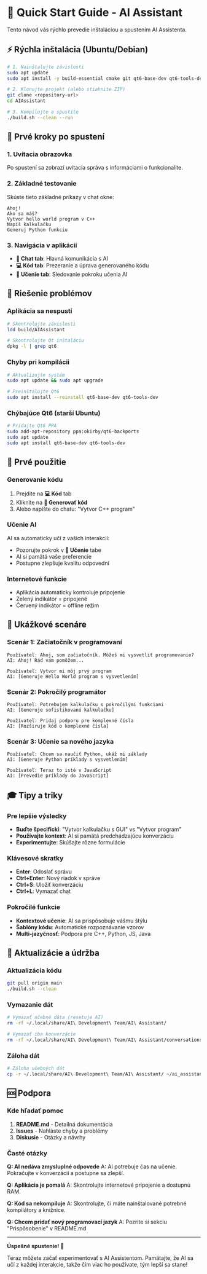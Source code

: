 # 🚀 Quick Start Guide - AI Assistant

Tento návod vás rýchlo prevedie inštaláciou a spustením AI Assistenta.

## ⚡ Rýchla inštalácia (Ubuntu/Debian)

```bash
# 1. Nainštalujte závislosti
sudo apt update
sudo apt install -y build-essential cmake git qt6-base-dev qt6-tools-dev libcurl4-openssl-dev

# 2. Klonujte projekt (alebo stiahnite ZIP)
git clone <repository-url>
cd AIAssistant

# 3. Kompilujte a spustite
./build.sh --clean --run
```

## 🎯 Prvé kroky po spustení

### 1. Uvítacia obrazovka
Po spustení sa zobrazí uvítacia správa s informáciami o funkcionalite.

### 2. Základné testovanie
Skúste tieto základné príkazy v chat okne:

```
Ahoj!
Ako sa máš?
Vytvor hello world program v C++
Napíš kalkulačku
Generuj Python funkciu
```

### 3. Navigácia v aplikácii
- **💬 Chat tab**: Hlavná komunikácia s AI
- **💻 Kód tab**: Prezeranie a úprava generovaného kódu
- **🧠 Učenie tab**: Sledovanie pokroku učenia AI

## 🔧 Riešenie problémov

### Aplikácia sa nespustí
```bash
# Skontrolujte závislosti
ldd build/AIAssistant

# Skontrolujte Qt inštaláciu
dpkg -l | grep qt6
```

### Chyby pri kompilácii
```bash
# Aktualizujte systém
sudo apt update && sudo apt upgrade

# Preinštalujte Qt6
sudo apt install --reinstall qt6-base-dev qt6-tools-dev
```

### Chýbajúce Qt6 (starší Ubuntu)
```bash
# Pridajte Qt6 PPA
sudo add-apt-repository ppa:okirby/qt6-backports
sudo apt update
sudo apt install qt6-base-dev qt6-tools-dev
```

## 🎨 Prvé použitie

### Generovanie kódu
1. Prejdite na **💻 Kód** tab
2. Kliknite na **🤖 Generovať kód**
3. Alebo napíšte do chatu: "Vytvor C++ program"

### Učenie AI
AI sa automaticky učí z vašich interakcií:
- Pozorujte pokrok v **🧠 Učenie** tabe
- AI si pamätá vaše preferencie
- Postupne zlepšuje kvalitu odpovední

### Internetové funkcie
- Aplikácia automaticky kontroluje pripojenie
- Zelený indikátor = pripojené
- Červený indikátor = offline režim

## 📱 Ukážkové scenáre

### Scenár 1: Začiatočník v programovaní
```
Používateľ: Ahoj, som začiatočník. Môžeš mi vysvetliť programovanie?
AI: Ahoj! Rád vám pomôžem...

Používateľ: Vytvor mi môj prvý program
AI: [Generuje Hello World program s vysvetlením]
```

### Scenár 2: Pokročilý programátor
```
Používateľ: Potrebujem kalkulačku s pokročilými funkciami
AI: [Generuje sofistikovanú kalkulačku]

Používateľ: Pridaj podporu pre komplexné čísla
AI: [Rozširuje kód o komplexné čísla]
```

### Scenár 3: Učenie sa nového jazyka
```
Používateľ: Chcem sa naučiť Python, ukáž mi základy
AI: [Generuje Python príklady s vysvetlením]

Používateľ: Teraz to isté v JavaScript
AI: [Prevedie príklady do JavaScript]
```

## 🎓 Tipy a triky

### Pre lepšie výsledky
- **Buďte špecifickí**: "Vytvor kalkulačku s GUI" vs "Vytvor program"
- **Používajte kontext**: AI si pamätá predchádzajúcu konverzáciu
- **Experimentujte**: Skúšajte rôzne formulácie

### Klávesové skratky
- **Enter**: Odoslať správu
- **Ctrl+Enter**: Nový riadok v správe
- **Ctrl+S**: Uložiť konverzáciu
- **Ctrl+L**: Vymazať chat

### Pokročilé funkcie
- **Kontextové učenie**: AI sa prispôsobuje vášmu štýlu
- **Šablóny kódu**: Automatické rozpoznávanie vzorov
- **Multi-jazyčnosť**: Podpora pre C++, Python, JS, Java

## 🔄 Aktualizácie a údržba

### Aktualizácia kódu
```bash
git pull origin main
./build.sh --clean
```

### Vymazanie dát
```bash
# Vymazať učebné dáta (resetuje AI)
rm -rf ~/.local/share/AI\ Development\ Team/AI\ Assistant/

# Vymazať iba konverzácie
rm -rf ~/.local/share/AI\ Development\ Team/AI\ Assistant/conversations/
```

### Záloha dát
```bash
# Záloha učebných dát
cp -r ~/.local/share/AI\ Development\ Team/AI\ Assistant/ ~/ai_assistant_backup/
```

## 🆘 Podpora

### Kde hľadať pomoc
1. **README.md** - Detailná dokumentácia
2. **Issues** - Nahláste chyby a problémy
3. **Diskusie** - Otázky a návrhy

### Časté otázky

**Q: AI nedáva zmysluplné odpovede**
A: AI potrebuje čas na učenie. Pokračujte v konverzácii a postupne sa zlepší.

**Q: Aplikácia je pomalá**
A: Skontrolujte internetové pripojenie a dostupnú RAM.

**Q: Kód sa nekompiluje**
A: Skontrolujte, či máte nainštalované potrebné kompilátory a knižnice.

**Q: Chcem pridať nový programovací jazyk**
A: Pozrite si sekciu "Prispôsobenie" v README.md

---

**Úspešné spustenie! 🎉**

Teraz môžete začať experimentovať s AI Assistentom. Pamätajte, že AI sa učí z každej interakcie, takže čím viac ho používate, tým lepší sa stane!